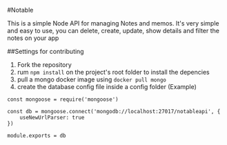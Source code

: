 #Notable

This is a simple Node API for managing Notes and memos.
It's very simple and easy to use, you can delete, create, update, show details and filter the notes on your app

##Settings for contributing
1. Fork the repository
2. rum `npm install` on the project's root folder to install the depencies
3. pull a mongo docker image using `docker pull mongo`
4. create the database config file inside a config folder (Example)
 
```
const mongoose = require('mongoose')

const db = mongoose.connect('mongodb://localhost:27017/notableapi', {
    useNewUrlParser: true
})

module.exports = db

```